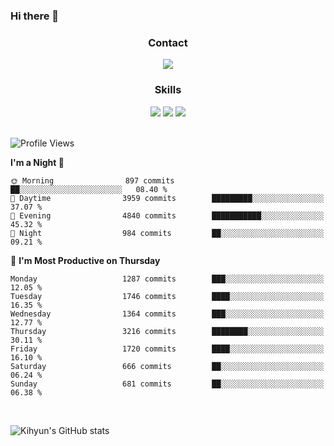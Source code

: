 ### Hi there 👋

<!--
**Key5771/Key5771** is a ✨ _special_ ✨ repository because its `README.md` (this file) appears on your GitHub profile.

Here are some ideas to get you started:

- 🔭 I’m currently working on ...
- 🌱 I’m currently learning ...
- 👯 I’m looking to collaborate on ...
- 🤔 I’m looking for help with ...
- 💬 Ask me about ...
- 📫 How to reach me: ...
- 😄 Pronouns: ...
- ⚡ Fun fact: ...
-->

<h3 align="center">Contact</h3>
<div align="center">
  <a href="mailto:ksj57715@gmail.com"><img src="https://img.shields.io/badge/Gmail-D14836?style=for-the-badge&logo=gmail&logoColor=white"/></a>
</div>

<h3 align="center">Skills</h3>
<div align="center">
  <img src="https://img.shields.io/badge/iOS-000000?style=for-the-badge&logo=ios&logoColor=white"/>
  <img src="https://img.shields.io/badge/Swift-FA7343?style=for-the-badge&logo=swift&logoColor=white"/>
  <img src="https://img.shields.io/badge/Xcode-007ACC?style=for-the-badge&logo=Xcode&logoColor=white"/>
</div>

<br>

<!--START_SECTION:waka-->
![Profile Views](http://img.shields.io/badge/Profile%20Views-0-blue)

**I'm a Night 🦉** 

```text
🌞 Morning                897 commits         ██░░░░░░░░░░░░░░░░░░░░░░░   08.40 % 
🌆 Daytime                3959 commits        █████████░░░░░░░░░░░░░░░░   37.07 % 
🌃 Evening                4840 commits        ███████████░░░░░░░░░░░░░░   45.32 % 
🌙 Night                  984 commits         ██░░░░░░░░░░░░░░░░░░░░░░░   09.21 % 
```
📅 **I'm Most Productive on Thursday** 

```text
Monday                   1287 commits        ███░░░░░░░░░░░░░░░░░░░░░░   12.05 % 
Tuesday                  1746 commits        ████░░░░░░░░░░░░░░░░░░░░░   16.35 % 
Wednesday                1364 commits        ███░░░░░░░░░░░░░░░░░░░░░░   12.77 % 
Thursday                 3216 commits        ████████░░░░░░░░░░░░░░░░░   30.11 % 
Friday                   1720 commits        ████░░░░░░░░░░░░░░░░░░░░░   16.10 % 
Saturday                 666 commits         ██░░░░░░░░░░░░░░░░░░░░░░░   06.24 % 
Sunday                   681 commits         ██░░░░░░░░░░░░░░░░░░░░░░░   06.38 % 
```



<!--END_SECTION:waka-->

<br>


![Kihyun's GitHub stats](https://github-readme-stats.vercel.app/api?username=key5771&show_icons=true&theme=radical)
